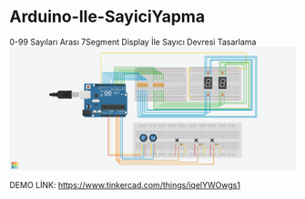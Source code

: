# Arduino-Ile-SayiciYapma
 0-99 Sayıları Arası 7Segment Display İle Sayıcı Devresi Tasarlama
 ![Devre Tasarımı](https://github.com/berfincinar/Arduino-Ile-SayiciYapma/blob/main/Ödev2/Assets/img/devreGörüntüsü.png)
 
 DEMO LİNK: https://www.tinkercad.com/things/iqelYWOwgs1
